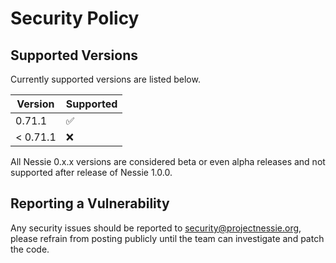 # Security Policy

## Supported Versions

Currently supported versions are listed below.

| Version  | Supported          |
|----------|--------------------|
| 0.71.1   | :white_check_mark: |
| < 0.71.1 | :x:                |

All Nessie 0.x.x versions are considered beta or even alpha releases and not supported after
release of Nessie 1.0.0.

## Reporting a Vulnerability

Any security issues should be reported to security@projectnessie.org, please refrain from posting publicly until the team can investigate and patch the code.
